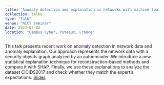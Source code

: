 ```yaml
---
title: "Anomaly detection and explanation in networks with machine learning"
collection: talks
type: "Talk"
venue: "NICT seminar"
date: 2023-03-02
location: "Campus Cyber, Puteaux, France"
---
```


This talk presents recent work on anomaly detection in network data and anomaly explanation. Our approach represents the network data with a security objects graph analyzed by an autoencoder. We introduce a new statistical explanation technique for reconstruction-based methods and compare it with SHAP. Finally, we use these explanations to analyze the dataset CICIDS2017 and check whether they match the expert’s expectations. [Slides](https://pfgimenez.github.io/files/nict.pdf)
